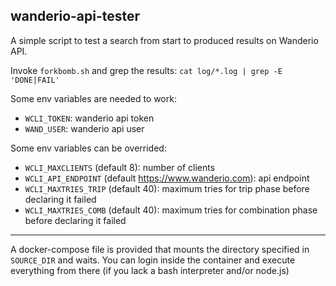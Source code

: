 wanderio-api-tester
----------------------

A simple script to test a search from start to produced results on Wanderio API.

Invoke `forkbomb.sh` and grep the results: `cat log/*.log | grep -E 'DONE|FAIL'`

Some env variables are needed to work:
* `WCLI_TOKEN`: wanderio api token
* `WAND_USER`: wanderio api user

Some env variables can be overrided:
* `WCLI_MAXCLIENTS` (default 8): number of clients
* `WCLI_API_ENDPOINT` (default https://www.wanderio.com): api endpoint
* `WCLI_MAXTRIES_TRIP` (default 40): maximum tries for trip phase before declaring it failed
* `WCLI_MAXTRIES_COMB` (default 40): maximum tries for combination phase before declaring it failed


-----------------------

A docker-compose file is provided that mounts the directory specified in `SOURCE_DIR` and waits. You can login inside the container and execute everything from there (if you lack a bash interpreter and/or node.js)